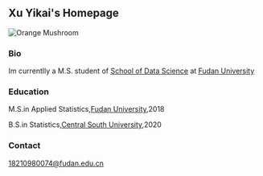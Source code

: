 ## Xu Yikai's Homepage
![Orange Mushroom](https://raw.githubusercontent.com/yikaixu/yikaixu.github.io/master/timg.jpg)
### Bio
Im currentlly a M.S. student of [School of Data Science](http://www.sds.fudan.edu.cn/wp/) at [Fudan University](http://www.fudan.edu.cn/2016/index.html)

### Education
M.S.in Applied Statistics,[Fudan University](http://www.fudan.edu.cn/2016/index.html),2018

B.S.in Statistics,[Central South University](www.csu.edu.cn/),2020

### Contact
18210980074@fudan.edu.cn

